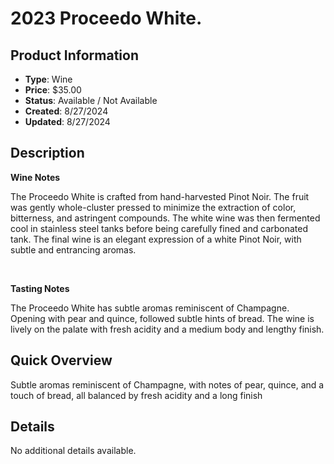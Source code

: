 # 2023 Proceedo White.

## Product Information
- **Type**: Wine
- **Price**: $35.00
- **Status**: Available / Not Available
- **Created**: 8/27/2024
- **Updated**: 8/27/2024

## Description
<p><strong>Wine Notes</strong></p>
<p>The Proceedo White is crafted from hand-harvested Pinot Noir. The fruit was gently whole-cluster pressed to minimize the extraction of color, bitterness, and astringent compounds. The white wine was then fermented cool in stainless steel tanks before being carefully fined and carbonated tank. The final wine is an elegant expression of a white Pinot Noir, with subtle and entrancing aromas.</p>
<p>&nbsp;</p>
<p><strong>Tasting Notes</strong></p>
<p>The Proceedo White has subtle aromas reminiscent of Champagne. Opening with pear and quince, followed subtle hints of bread. The wine is lively on the palate with fresh acidity and a medium body and lengthy finish.</p>

## Quick Overview
Subtle aromas reminiscent of Champagne, with notes of pear, quince, and a touch of bread, all balanced by fresh acidity and a long finish

## Details
No additional details available.
